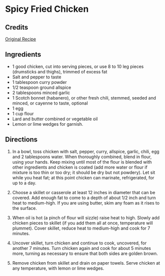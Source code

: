# Spicy Fried Chicken 

<!-- BEGIN content -->

## Credits

[Original Recipe](http://www.nytimes.com/2003/05/21/dining/212MREX.html "http://www.nytimes.com/2003/05/21/dining/212MREX.html")

## Ingredients

- 1 good chicken, cut into serving pieces, or use 8 to 10 leg pieces (drumsticks and thighs), trimmed of excess fat 
- Salt and pepper to taste 
- 1 tablespoon curry powder 
- 1/2 teaspoon ground allspice 
- 2 tablespoons minced garlic 
- 1 Scotch bonnet (habanero), or other fresh chili, stemmed, seeded and minced, or cayenne to taste, optional 
- 1 egg 
- 1 cup flour 
- Lard and butter combined or vegetable oil 
- Lemon or lime wedges for garnish.

## Directions

1. In a bowl, toss chicken with salt, pepper, curry, allspice, garlic, chili, egg and 2 tablespoons water. When thoroughly combined, blend in flour, using your hands. Keep mixing until most of the flour is blended with other ingredients and chicken is coated (add more water or flour if mixture is too thin or too dry; it should be dry but not powdery). Let sit while you heat fat; at this point chicken can marinate, refrigerated, for up to a day.   
  
 2. Choose a skillet or casserole at least 12 inches in diameter that can be covered. Add enough fat to come to a depth of about 1/2 inch and turn heat to medium-high. If you are using butter, skim any foam as it rises to the surface.  
  
 3. When oil is hot (a pinch of flour will sizzle) raise heat to high. Slowly add chicken pieces to skillet (if you add them all at once, temperature will plummet). Cover skillet, reduce heat to medium-high and cook for 7 minutes.   
  
 4. Uncover skillet, turn chicken and continue to cook, uncovered, for another 7 minutes. Turn chicken again and cook for about 5 minutes more, turning as necessary to ensure that both sides are golden brown.   
  
 5. Remove chicken from skillet and drain on paper towels. Serve chicken at any temperature, with lemon or lime wedges.

<!-- END content -->

